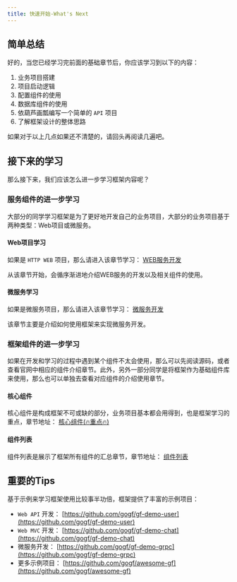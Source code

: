 ```yaml
---
title: 快速开始-What's Next
---
```


## 简单总结

好的，当您已经学习完前面的基础章节后，你应该学习到以下的内容：

1. 业务项目搭建
2. 项目启动逻辑
3. 配置组件的使用
4. 数据库组件的使用
5. 依葫芦画瓢编写一个简单的 `API` 项目
6. 了解框架设计的整体思路

如果对于以上几点如果还不清楚的，请回头再阅读几遍吧。

## 接下来的学习

那么接下来，我们应该怎么进一步学习框架内容呢？

### 服务组件的进一步学习

大部分的同学学习框架是为了更好地开发自己的业务项目，大部分的业务项目基于两种类型：Web项目或微服务。

#### Web项目学习

如果是 `HTTP WEB` 项目，那么请进入该章节学习： [WEB服务开发](/docs/WEB服务开发)

从该章节开始，会循序渐进地介绍WEB服务的开发以及相关组件的使用。

#### 微服务学习

如果是微服务项目，那么请进入该章节学习： [微服务开发](/docs/微服务开发)

该章节主要是介绍如何使用框架来实现微服务开发。

### 框架组件的进一步学习

如果在开发和学习的过程中遇到某个组件不太会使用，那么可以先阅读源码，或者查看官网中相应的组件介绍章节。此外，另外一部分同学是将框架作为基础组件库来使用，那么也可以单独去查看对应组件的介绍使用章节。

#### 核心组件

核心组件是构成框架不可或缺的部分，业务项目基本都会用得到，也是框架学习的重点，章节地址： [核心组件(🔥重点🔥)](/docs/核心组件)

#### 组件列表

组件列表是展示了框架所有组件的汇总章节，章节地址： [组件列表](/docs/组件列表)

## 重要的Tips

基于示例来学习框架使用比较事半功倍，框架提供了丰富的示例项目：

- `Web API` 开发： [https://github.com/gogf/gf-demo-user](https://github.com/gogf/gf-demo-user)
- `Web MVC` 开发： [https://github.com/gogf/gf-demo-chat](https://github.com/gogf/gf-demo-chat)
- 微服务开发： [https://github.com/gogf/gf-demo-grpc](https://github.com/gogf/gf-demo-grpc)
- 更多示例项目： [https://github.com/gogf/awesome-gf](https://github.com/gogf/awesome-gf)
